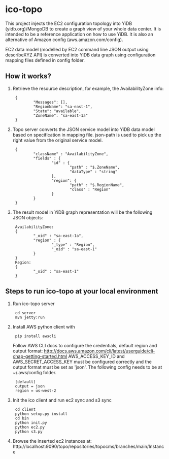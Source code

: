 ico-topo
========
This project injects the EC2 configuration topology into YiDB (yidb.org)/MongoDB to create a graph view of your whole data center. It is intended to be a reference application on how to use YiDB. It is also an alternative of Amazon config (aws.amazon.com/config).

EC2 data model (modelled by EC2 command line JSON output using describeXYZ API) is converted into YiDB data graph using configuration mapping files defined in config folder. 

## How it works?

1. Retrieve the resource description, for example, the AvailabilityZone info:

        {
                "Messages": [], 
                "RegionName": "sa-east-1", 
                "State": "available", 
                "ZoneName": "sa-east-1a"
        }
        
2. Topo server converts the JSON service model into YiDB data model based on specification in mapping file. json-path is used to pick up the right value from the original service model.

        {
                "className" : "AvailabilityZone",
                "fields" : {
                        "id" : {
                                "path" : "$.ZoneName",
                                "dataType" : "string"
                        },
                        "region": {
                                "path" : "$.RegionName",
                                "class" : "Region"
                        }
                }
        }
        
3. The result model in YiDB graph representation will be the following JSON objects:
        
        AvailabilityZone:
        {
                "_oid" : "sa-east-1a",
                "region" : {
                        "_type" : "Region",
                        "_oid" : "sa-east-1"
                }
        }
        Region:
        {
                "_oid" : "sa-east-1"
        }


## Steps to run ico-topo at your local environment

1. Run ico-topo server

        cd server
        mvn jetty:run

2. Install AWS python client with

        pip install awscli

   Follow AWS CLI docs to configure the credentials, default region and output format: http://docs.aws.amazon.com/cli/latest/userguide/cli-chap-getting-started.html
   AWS_ACCESS_KEY_ID and AWS_SECRET_ACCESS_KEY must be configured correctly and the output format must be set as 'json'. The following config needs to be at ~/.aws/config folder.

        [default]
        output = json
        region = us-west-2

3. Init the ico client and run ec2 sync and s3 sync
   
        cd client
        python setup.py install	
        cd bin
        python init.py
        python ec2.py
        python s3.py

4. Browse the inserted ec2 instances at: http://localhost:9090/topo/repositories/topocms/branches/main/Instance


  
